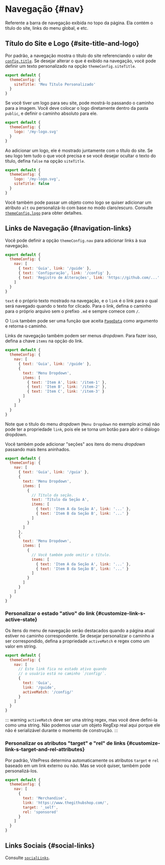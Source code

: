 # Navegação {#nav}

Referente a barra de navegação exibida no topo da página. Ela contém o título do site, links do menu global, e etc.

## Título do Site e Logo {#site-title-and-logo}

Por padrão, a navegação mostra o título do site referenciando o valor de [`config.title`](./site-config#title). Se desejar alterar o que é exibido na navegação, você pode definir um texto personalizado na opção `themeConfig.siteTitle`.

```js
export default {
  themeConfig: {
    siteTitle: 'Meu Título Personalizado'
  }
}
```

Se você tiver um logo para seu site, pode mostrá-lo passando o caminho para a imagem. Você deve colocar o logo diretamente dentro da pasta `public`, e definir o caminho absoluto para ele.

```js
export default {
  themeConfig: {
    logo: '/my-logo.svg'
  }
}
```

Ao adicionar um logo, ele é mostrado juntamente com o título do site. Se seu logo tem tudo o que você precisa e se você desejar ocultar o texto do título, defina `false` na opção `siteTitle`.

```js
export default {
  themeConfig: {
    logo: '/my-logo.svg',
    siteTitle: false
  }
}
```

Você também pode passar um objeto como logo se quiser adicionar um atributo `alt` ou personalizá-lo com base no modo claro/escuro. Consulte [`themeConfig.logo`](./default-theme-config#logo) para obter detalhes.

## Links de Navegação {#navigation-links}

Você pode definir a opção `themeConfig.nav` para adicionar links à sua navegação.

```js
export default {
  themeConfig: {
    nav: [
      { text: 'Guia', link: '/guide' },
      { text: 'Configuração', link: '/config' },
      { text: 'Registro de Alterações', link: 'https://github.com/...' }
    ]
  }
}
```

`text` é o próprio texto mostrado na navegação, e o `link` é o link para o qual será navegado quando o texto for clicado. Para o link, defina o caminho para o próprio arquivo sem o prefixo `.md` e sempre comece com `/`.

O `link` também pode ser uma função que aceita [`PageData`](./runtime-api#usedata) como argumento e retorna o caminho.

Links de navegação também podem ser menus _dropdown_. Para fazer isso, defina a chave `items` na opção do link.

```js
export default {
  themeConfig: {
    nav: [
      { text: 'Guia', link: '/guide' },
      {
        text: 'Menu Dropdown',
        items: [
          { text: 'Item A', link: '/item-1' },
          { text: 'Item B', link: '/item-2' },
          { text: 'Item C', link: '/item-3' }
        ]
      }
    ]
  }
}
```

Note que o título do menu _dropdown_ (`Menu Dropdown` no exemplo acima) não pode ter a propriedade `link`, pois ele se torna um botão para abrir o diálogo dropdown.

Você também pode adicionar "seções" aos itens do menu _dropdown_ passando mais itens aninhados.

```js
export default {
  themeConfig: {
    nav: [
      { text: 'Guia', link: '/guia' },
      {
        text: 'Menu Dropdown',
        items: [
          {
            // Título da seção.
            text: 'Título da Seção A',
            items: [
              { text: 'Item A da Seção A', link: '...' },
              { text: 'Item B da Seção B', link: '...' }
            ]
          }
        ]
      },
      {
        text: 'Menu Dropdown',
        items: [
          {
            // Você também pode omitir o título.
            items: [
              { text: 'Item A da Seção A', link: '...' },
              { text: 'Item B da Seção B', link: '...' }
            ]
          }
        ]
      }
    ]
  }
}
```

### Personalizar o estado "ativo" do link {#customize-link-s-active-state}

Os itens do menu de navegação serão destacados quando a página atual estiver no caminho correspondente. Se desejar personalizar o caminho a ser correspondido, defina a propriedade `activeMatch` e regex como um valor em string.

```js
export default {
  themeConfig: {
    nav: [
      // Este link fica no estado ativo quando
      // o usuário está no caminho `/config/`.
      {
        text: 'Guia',
        link: '/guide',
        activeMatch: '/config/'
      }
    ]
  }
}
```

::: warning
`activeMatch` deve ser uma string regex, mas você deve defini-la como uma string. Não podemos usar um objeto RegExp real aqui porque ele não é serializável durante o momento de construção.
:::

### Personalizar os atributos "target" e "rel" de links {#customize-link-s-target-and-rel-attributes}

Por padrão, VitePress determina automaticamente os atributos `target` e `rel` baseado em um link externo ou não. Mas se você quiser, também pode personalizá-los.

```js
export default {
  themeConfig: {
    nav: [
      {
        text: 'Merchandise',
        link: 'https://www.thegithubshop.com/',
        target: '_self',
        rel: 'sponsored'
      }
    ]
  }
}
```

## Links Sociais {#social-links}

Consulte [`socialLinks`](./default-theme-config#sociallinks).
